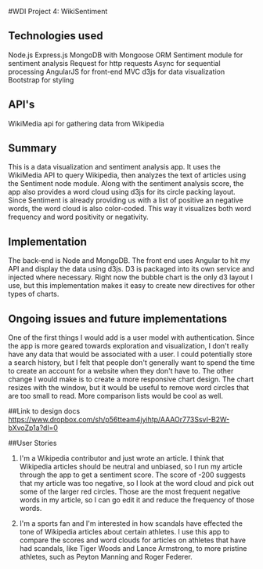 #WDI Project 4: WikiSentiment

## Technologies used
Node.js
Express.js
MongoDB with Mongoose ORM
Sentiment module for sentiment analysis
Request for http requests
Async for sequential processing
AngularJS for front-end MVC
d3js for data visualization
Bootstrap for styling

## API's
WikiMedia api for gathering data from Wikipedia

## Summary
This is a data visualization and sentiment analysis app. It uses the WikiMedia API to query Wikipedia, then analyzes the text of articles using the Sentiment node module. Along with the sentiment analysis score, the app also provides a word cloud using d3js for its circle packing layout. Since Sentiment is already providing us with a list of positive an negative words, the word cloud is also color-coded. This way it visualizes both word frequency and word positivity or negativity.

## Implementation
The back-end is Node and MongoDB. The front end uses Angular to hit my API and display the data using d3js.  D3 is packaged into its own service and injected where necessary. Right now the bubble chart is the only d3 layout I use, but this implementation makes it easy to create new directives for other types of charts.

## Ongoing issues and future implementations
One of the first things I would add is a user model with authentication. Since the app is more geared towards exploration and visualization, I don't really have any data that would be associated with a user. I could potentially store a search history, but I felt that people don't generally want to spend the time to create an account for a website when they don't have to.  The other change I would make is to create a more responsive chart design.  The chart resizes with the window, but it would be useful to remove word circles that are too small to read.  More comparison lists would be cool as well.

##Link to design docs
https://www.dropbox.com/sh/p56tteam4jyihtp/AAAOr773SsvI-B2W-bXvoZp1a?dl=0

##User Stories
1. I'm a Wikipedia contributor and just wrote an article. I think that Wikipedia articles should be neutral and unbiased, so I run my article through the app to get a sentiment score. The score of -200 suggests that my article was too negative, so I look at the word cloud and pick out some of the larger red circles. Those are the most frequent negative words in my article, so I can go edit it and reduce the frequency of those words.

2. I'm a sports fan and I'm interested in how scandals have effected the tone of Wikipedia articles about certain athletes.  I use this app to compare the scores and word clouds for articles on athletes that have had scandals, like Tiger Woods and Lance Armstrong, to more pristine athletes, such as Peyton Manning and Roger Federer.
